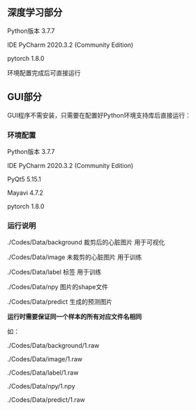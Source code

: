 ## 深度学习部分

Python版本 3.7.7

IDE PyCharm 2020.3.2 (Community Edition)

pytorch 1.8.0

环境配置完成后可直接运行

## GUI部分

GUI程序不需安装，只需要在配置好Python环境支持库后直接运行：

### 环境配置

Python版本 3.7.7

IDE PyCharm 2020.3.2 (Community Edition)

PyQt5 5.15.1

Mayavi 4.7.2

pytorch 1.8.0

### 运行说明

./Codes/Data/background 裁剪后的心脏图片 用于可视化

./Codes/Data/image 未裁剪的心脏图片 用于训练

./Codes/Data/label 标签 用于训练

./Codes/Data/npy 图片的shape文件

./Codes/Data/predict 生成的预测图片

**运行时需要保证同一个样本的所有对应文件名相同**

如：

./Codes/Data/background/1.raw

./Codes/Data/image/1.raw

./Codes/Data/label/1.raw

./Codes/Data/npy/1.npy

./Codes/Data/predict/1.raw

 